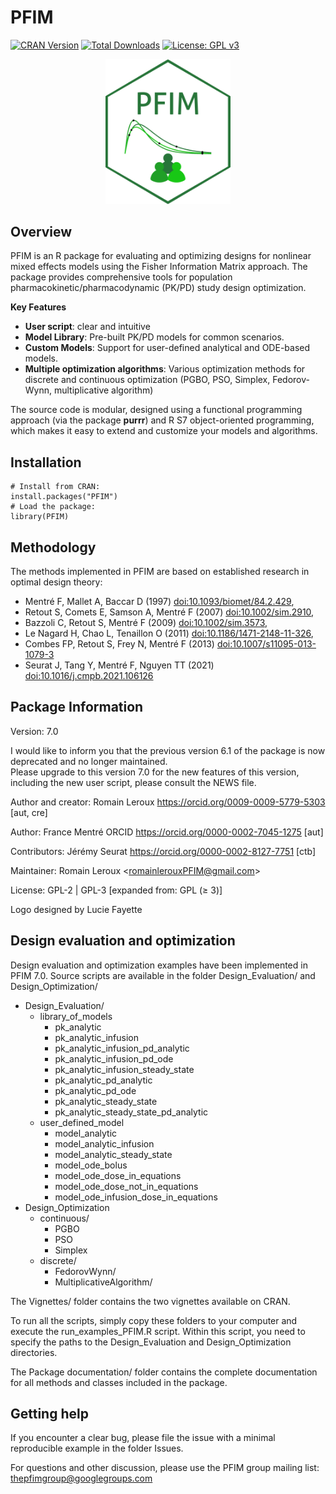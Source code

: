 
# PFIM 

[![CRAN Version](http://www.r-pkg.org/badges/version/PFIM)](https://cran.r-project.org/package=PFIM)
[![Total Downloads](https://cranlogs.r-pkg.org/badges/grand-total/PFIM)](https://cran.r-project.org/package=PFIM)
[![License: GPL v3](https://img.shields.io/badge/License-GPLv3-blue.svg)](https://www.gnu.org/licenses/gpl-3.0)

<p align="center">
  <img src="Logo_PFIM.png" alt="Structure de PFIM" width="200"/>
</p>

## Overview

PFIM is an R package for evaluating and optimizing designs for nonlinear mixed effects models using the Fisher Information Matrix approach. The package provides comprehensive tools for population pharmacokinetic/pharmacodynamic (PK/PD) study design optimization.

**Key Features**
- **User script**: clear and intuitive
- **Model Library**: Pre-built PK/PD models for common scenarios.
- **Custom Models**: Support for user-defined analytical and ODE-based models.
- **Multiple optimization algorithms**: Various optimization methods for discrete and continuous optimization (PGBO, PSO, Simplex, Fedorov-Wynn, multiplicative algorithm)

The source code is modular, designed using a functional programming approach (via the package **purrr**) and R S7 object-oriented programming, which makes it easy to extend and customize your models and algorithms.

## Installation

```{r global_options, echo = FALSE, include = FALSE, eval =FALSE }
# Install from CRAN:
install.packages("PFIM")
# Load the package:
library(PFIM)
```

## Methodology

The methods implemented in PFIM are based on established research in optimal design theory:

- Mentré F, Mallet A, Baccar D (1997) <doi:10.1093/biomet/84.2.429>, 
- Retout S, Comets E, Samson A, Mentré F (2007) <doi:10.1002/sim.2910>, 
- Bazzoli C, Retout S, Mentré F (2009) <doi:10.1002/sim.3573>, 
- Le Nagard H, Chao L, Tenaillon O (2011) <doi:10.1186/1471-2148-11-326>, 
- Combes FP, Retout S, Frey N, Mentré F (2013) <doi:10.1007/s11095-013-1079-3> 
- Seurat J, Tang Y, Mentré F, Nguyen TT (2021) <doi:10.1016/j.cmpb.2021.106126>

## Package Information

Version: 7.0

I would like to inform you that the previous version 6.1 of the package is now deprecated and no longer maintained.  
Please upgrade to this version 7.0 for the new features of this version, including the new user script, please consult the NEWS file.

Author and creator: Romain Leroux <https://orcid.org/0009-0009-5779-5303> \[aut, cre\]

Author: France Mentré ORCID <https://orcid.org/0000-0002-7045-1275>
\[aut\]

Contributors: Jérémy Seurat <https://orcid.org/0000-0002-8127-7751> \[ctb\]

Maintainer: Romain Leroux \<romainlerouxPFIM@gmail.com\>

License: GPL-2 \| GPL-3 \[expanded from: GPL (≥ 3)\]

Logo designed by Lucie Fayette

## Design evaluation and optimization

Design evaluation and optimization examples have been implemented in PFIM 7.0. Source scripts are available in the folder Design_Evaluation/ and Design_Optimization/

- Design_Evaluation/
  - library_of_models
    - pk_analytic
    - pk_analytic_infusion
    - pk_analytic_infusion_pd_analytic
    - pk_analytic_infusion_pd_ode
    - pk_analytic_infusion_steady_state
    - pk_analytic_pd_analytic
    - pk_analytic_pd_ode
    - pk_analytic_steady_state
    - pk_analytic_steady_state_pd_analytic
  - user_defined_model
    - model_analytic
    - model_analytic_infusion
    - model_analytic_steady_state
    - model_ode_bolus
    - model_ode_dose_in_equations
    - model_ode_dose_not_in_equations
    - model_ode_infusion_dose_in_equations
- Design_Optimization
  - continuous/
    - PGBO
    - PSO
    - Simplex
  - discrete/
    - FedorovWynn/
    - MultiplicativeAlgorithm/

The Vignettes/ folder contains the two vignettes available on CRAN.

To run all the scripts, simply copy these folders to your computer and execute the run_examples_PFIM.R script.
Within this script, you need to specify the paths to the Design_Evaluation and Design_Optimization directories.

The Package documentation/ folder contains the complete documentation for all methods and classes included in the package.

## Getting help

If you encounter a clear bug, please file the issue with a minimal
reproducible example in the folder Issues.

For questions and other discussion, please use the PFIM group mailing
list: <thepfimgroup@googlegroups.com>
